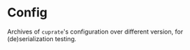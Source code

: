 # Config
Archives of `cuprate`'s configuration over different version, for (de)serialization testing.
